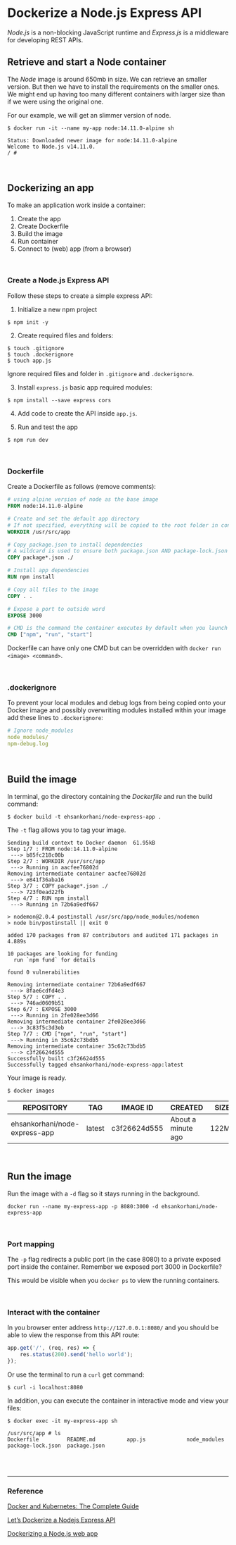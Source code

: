 # Dockerize a Node.js Express API

*Node.js* is a non-blocking JavaScript runtime and *Express.js* is a middleware for developing REST APIs.

## Retrieve and start a Node container 

The *Node* image is around 650mb in size. We can retrieve an smaller version. But then we have to install the requirements on the smaller ones. We might end up having too many different containers with larger size than if we were using the original one.


For our example, we will get an slimmer version of node.

```
$ docker run -it --name my-app node:14.11.0-alpine sh
```
```
Status: Downloaded newer image for node:14.11.0-alpine
Welcome to Node.js v14.11.0.
/ #
```

<br>

## Dockerizing an app

To make an application work inside a container:
1. Create the app
2. Create Dockerfile
3. Build the image
4. Run container
5. Connect to (web) app (from a browser)

<br>

### Create a Node.js Express API 

Follow these steps to create a simple express API:

1. Initialize a new npm project

```
$ npm init -y
```

2. Create required files and folders:

```
$ touch .gitignore
$ touch .dockerignore
$ touch app.js
```

Ignore required files and folder in ```.gitignore``` and ```.dockerignore```.

3. Install ```express.js``` basic app required modules:

```
$ npm install --save express cors
```

4. Add code to create the API inside ```app.js```.

5. Run and test the app

```
$ npm run dev
```

<br>

### Dockerfile

Create a Dockerfile as follows (remove comments):

```dockerfile
# using alpine version of node as the base image
FROM node:14.11.0-alpine

# Create and set the default app directory
# If not specified, everything will be copied to the root folder in container Linux system
WORKDIR /usr/src/app

# Copy package.json to install dependencies
# A wildcard is used to ensure both package.json AND package-lock.json are copied
COPY package*.json ./

# Install app dependencies
RUN npm install

# Copy all files to the image
COPY . .

# Expose a port to outside word
EXPOSE 3000

# CMD is the command the container executes by default when you launch the built image.
CMD ["npm", "run", "start"]
``` 

Dockerfile can have only one CMD but can be overridden with ```docker run <image> <command>```.

<br>

### .dockerignore

To prevent your local modules and debug logs from being copied onto your Docker image and possibly overwriting modules installed within your image add these lines to ```.dockerignore```:

```yaml
# Ignore node_modules
node_modules/
npm-debug.log
```

<br>

## Build the image

In terminal, go the directory containing the *Dockerfile* and run the build command:

```
$ docker build -t ehsankorhani/node-express-app .
```
The ```-t``` flag allows you to tag your image.

```
Sending build context to Docker daemon  61.95kB
Step 1/7 : FROM node:14.11.0-alpine
 ---> b85fc218c00b
Step 2/7 : WORKDIR /usr/src/app
 ---> Running in aacfee76802d
Removing intermediate container aacfee76802d
 ---> e841f36aba16
Step 3/7 : COPY package*.json ./
 ---> 723f0ead22fb
Step 4/7 : RUN npm install
 ---> Running in 72b6a9edf667

> nodemon@2.0.4 postinstall /usr/src/app/node_modules/nodemon
> node bin/postinstall || exit 0

added 170 packages from 87 contributors and audited 171 packages in 4.889s

10 packages are looking for funding
  run `npm fund` for details

found 0 vulnerabilities

Removing intermediate container 72b6a9edf667
 ---> 8fae6cdfd4e3
Step 5/7 : COPY . .
 ---> 746ad0609b51
Step 6/7 : EXPOSE 3000
 ---> Running in 2fe028ee3d66
Removing intermediate container 2fe028ee3d66
 ---> 3c83f5c3d3eb
Step 7/7 : CMD ["npm", "run", "start"]
 ---> Running in 35c62c73bdb5
Removing intermediate container 35c62c73bdb5
 ---> c3f26624d555
Successfully built c3f26624d555
Successfully tagged ehsankorhani/node-express-app:latest
```

Your image is ready.

```
$ docker images
```
| REPOSITORY | TAG | IMAGE ID | CREATED | SIZE |
| ------------ | ----- | ------- | ------- | ------ |
| ehsankorhani/node-express-app| latest | c3f26624d555 | About a minute ago | 122MB |

<br>

## Run the image

Run the image with a ```-d``` flag so it stays running in the background.

```
docker run --name my-express-app -p 8080:3000 -d ehsankorhani/node-express-app
```

<br>

### Port mapping

The ```-p``` flag redirects a public port (in the case 8080) to a private exposed port inside the container. Remember we exposed port 3000 in Dockerfile?

This would be visible when you ```docker ps``` to view the running containers.

<br>

### Interact with the container

In you browser enter address ```http://127.0.0.1:8080/``` and you should be able to view the response from this API route:

```js
app.get('/', (req, res) => {
    res.status(200).send('hello world');
});
```

Or use the terminal to run a ```curl``` get command:

```
$ curl -i localhost:8080
```

In addition, you can execute the container in interactive mode and view your files:

```
$ docker exec -it my-express-app sh
```
```
/usr/src/app # ls
Dockerfile         README.md          app.js             node_modules       package-lock.json  package.json
```

<br>
<br>

---

### Reference
[Docker and Kubernetes: The Complete Guide](https://www.udemy.com/course/docker-and-kubernetes-the-complete-guide/)

[Let’s Dockerize a Nodejs Express API](https://itnext.io/lets-dockerize-a-nodejs-express-api-22700b4105e4)

[Dockerizing a Node.js web app](https://nodejs.org/en/docs/guides/nodejs-docker-webapp/)